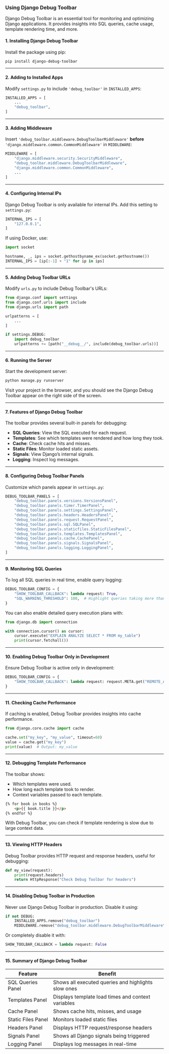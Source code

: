 ### Using Django Debug Toolbar  

Django Debug Toolbar is an essential tool for monitoring and optimizing Django applications. It provides insights into SQL queries, cache usage, template rendering time, and more.

#### 1. Installing Django Debug Toolbar

Install the package using pip:  

```bash
pip install django-debug-toolbar
```

---

#### 2. Adding to Installed Apps

Modify `settings.py` to include `'debug_toolbar'` in `INSTALLED_APPS`:  

```python
INSTALLED_APPS = [
    ...
    "debug_toolbar",
]
```

---

#### 3. Adding Middleware  

Insert `'debug_toolbar.middleware.DebugToolbarMiddleware'` **before** `'django.middleware.common.CommonMiddleware'` in `MIDDLEWARE`:  

```python
MIDDLEWARE = [
    "django.middleware.security.SecurityMiddleware",
    "debug_toolbar.middleware.DebugToolbarMiddleware",
    "django.middleware.common.CommonMiddleware",
    ...
]
```

---

#### 4. Configuring Internal IPs  

Django Debug Toolbar is only available for internal IPs. Add this setting to `settings.py`:  

```python
INTERNAL_IPS = [
    "127.0.0.1",
]
```

If using Docker, use:  

```python
import socket

hostname, _, ips = socket.gethostbyname_ex(socket.gethostname())
INTERNAL_IPS = [ip[:-1] + "1" for ip in ips]
```

---

#### 5. Adding Debug Toolbar URLs  

Modify `urls.py` to include Debug Toolbar's URLs:  

```python
from django.conf import settings
from django.conf.urls import include
from django.urls import path

urlpatterns = [
    ...
]

if settings.DEBUG:
    import debug_toolbar
    urlpatterns += [path("__debug__/", include(debug_toolbar.urls))]
```

---

#### 6. Running the Server  

Start the development server:  

```bash
python manage.py runserver
```

Visit your project in the browser, and you should see the Django Debug Toolbar appear on the right side of the screen.

---

#### 7. Features of Django Debug Toolbar  

The toolbar provides several built-in panels for debugging:  

- **SQL Queries**: View the SQL executed for each request.
- **Templates**: See which templates were rendered and how long they took.
- **Cache**: Check cache hits and misses.
- **Static Files**: Monitor loaded static assets.
- **Signals**: View Django’s internal signals.
- **Logging**: Inspect log messages.

---

#### 8. Configuring Debug Toolbar Panels  

Customize which panels appear in `settings.py`:  

```python
DEBUG_TOOLBAR_PANELS = [
    "debug_toolbar.panels.versions.VersionsPanel",
    "debug_toolbar.panels.timer.TimerPanel",
    "debug_toolbar.panels.settings.SettingsPanel",
    "debug_toolbar.panels.headers.HeadersPanel",
    "debug_toolbar.panels.request.RequestPanel",
    "debug_toolbar.panels.sql.SQLPanel",
    "debug_toolbar.panels.staticfiles.StaticFilesPanel",
    "debug_toolbar.panels.templates.TemplatesPanel",
    "debug_toolbar.panels.cache.CachePanel",
    "debug_toolbar.panels.signals.SignalsPanel",
    "debug_toolbar.panels.logging.LoggingPanel",
]
```

---

#### 9. Monitoring SQL Queries  

To log all SQL queries in real time, enable query logging:  

```python
DEBUG_TOOLBAR_CONFIG = {
    "SHOW_TOOLBAR_CALLBACK": lambda request: True,
    "SQL_WARNING_THRESHOLD": 100,  # Highlight queries taking more than 100ms
}
```

You can also enable detailed query execution plans with:  

```python
from django.db import connection

with connection.cursor() as cursor:
    cursor.execute("EXPLAIN ANALYZE SELECT * FROM my_table")
    print(cursor.fetchall())
```

---

#### 10. Enabling Debug Toolbar Only in Development  

Ensure Debug Toolbar is active only in development:  

```python
DEBUG_TOOLBAR_CONFIG = {
    "SHOW_TOOLBAR_CALLBACK": lambda request: request.META.get("REMOTE_ADDR") in INTERNAL_IPS,
}
```

---

#### 11. Checking Cache Performance  

If caching is enabled, Debug Toolbar provides insights into cache performance.  

```python
from django.core.cache import cache

cache.set("my_key", "my_value", timeout=60)
value = cache.get("my_key")
print(value)  # Output: my_value
```

---

#### 12. Debugging Template Performance  

The toolbar shows:  
- Which templates were used.
- How long each template took to render.
- Context variables passed to each template.

```html
{% for book in books %}
    <p>{{ book.title }}</p>
{% endfor %}
```

With Debug Toolbar, you can check if template rendering is slow due to large context data.

---

#### 13. Viewing HTTP Headers  

Debug Toolbar provides HTTP request and response headers, useful for debugging:  

```python
def my_view(request):
    print(request.headers)
    return HttpResponse("Check Debug Toolbar for headers")
```

---

#### 14. Disabling Debug Toolbar in Production  

Never use Django Debug Toolbar in production. Disable it using:  

```python
if not DEBUG:
    INSTALLED_APPS.remove("debug_toolbar")
    MIDDLEWARE.remove("debug_toolbar.middleware.DebugToolbarMiddleware")
```

Or completely disable it with:  

```python
SHOW_TOOLBAR_CALLBACK = lambda request: False
```

---

#### 15. Summary of Django Debug Toolbar  

| Feature | Benefit |
|---------|---------|
| SQL Queries Panel | Shows all executed queries and highlights slow ones |
| Templates Panel | Displays template load times and context variables |
| Cache Panel | Shows cache hits, misses, and usage |
| Static Files Panel | Monitors loaded static files |
| Headers Panel | Displays HTTP request/response headers |
| Signals Panel | Shows all Django signals being triggered |
| Logging Panel | Displays log messages in real-time |

